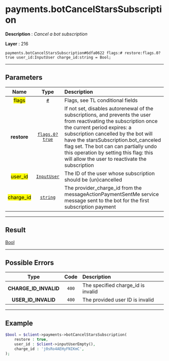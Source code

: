 # payments.botCancelStarsSubscription

**Description** : *Cancel a bot subscription*

**Layer** : 216

```tl
payments.botCancelStarsSubscription#6dfa0622 flags:# restore:flags.0?true user_id:InputUser charge_id:string = Bool;
```

---

## Parameters

| Name | Type | Description |
| :---: | :---: | :--- |
| <mark>flags</mark> | [`#`](type/#) | Flags, see TL conditional fields |
| **restore** | [`flags.0?true`](type/true) | If not set, disables autorenewal of the subscriptions, and prevents the user from reactivating the subscription once the current period expires: a subscription cancelled by the bot will have the starsSubscription.bot_canceled flag set.  The bot can can partially undo this operation by setting this flag: this will allow the user to reactivate the subscription |
| <mark>user_id</mark> | [`InputUser`](type/InputUser) | The ID of the user whose subscription should be (un)cancelled |
| <mark>charge_id</mark> | [`string`](type/string) | The provider_charge_id from the messageActionPaymentSentMe service message sent to the bot for the first subscription payment |

---

## Result

[Bool](type/Bool)

---

## Possible Errors

| Type | Code | Description |
| :---: | :---: | :--- |
| **CHARGE_ID_INVALID** | `400` | The specified charge_id is invalid |
| **USER_ID_INVALID** | `400` | The provided user ID is invalid |

---

## Example

```php
$bool = $client->payments->botCancelStarsSubscription(
	restore : true,
	user_id : $client->inputUserEmpty(),
	charge_id : 'j0sRo4AEHyFNIKmC',
);
```